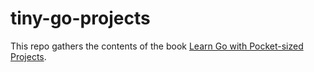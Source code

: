 # tiny-go-projects

This repo gathers the contents of the book [Learn Go with Pocket-sized Projects](https://www.manning.com/books/learn-go-with-pocket-sized-projects?utm_source=donia&utm_medium=affiliate&utm_campaign=book_latour_learn_1_5_23&utm_content=linkedin&a_aid=donia&a_bid=48b0541c).

